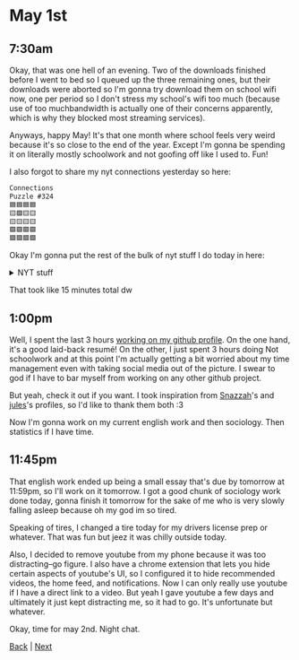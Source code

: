 # May 1st

## 7:30am
Okay, that was one hell of an evening. Two of the downloads finished before I went to bed so I queued up the three remaining ones, but their downloads were aborted so I'm gonna try download them on school wifi now, one per period so I don't stress my school's wifi too much (because use of too muchbandwidth is actually one of their concerns apparently, which is why they blocked most streaming services).

Anyways, happy May! It's that one month where school feels very weird because it's so close to the end of the year. Except I'm gonna be spending it on literally mostly schoolwork and not goofing off like I used to. Fun!

I also forgot to share my nyt connections yesterday so here:

```txt
Connections
Puzzle #324
🟦🟦🟦🟦
🟨🟪🟨🟨
🟨🟨🟨🟨
🟩🟩🟩🟩
🟪🟪🟪🟪
```

Okay I'm gonna put the rest of the bulk of nyt stuff I do today in here:

<details>
<summary>NYT stuff</summary>

```txt
Mini in 2:24
```

```txt
Wordle 1,047 3/6*
🟨⬛🟨🟨⬛
🟩🟨🟨⬛🟩
🟩🟩🟩🟩🟩
```

```txt
Connections 
Puzzle #325
🟦🟦🟦🟦
🟩🟩🟩🟩
🟨🟨🟨🟨
🟪🟪🟪🟪
```

```txt
Strands #59
“A token of our appreciation”
🔵🔵🔵🔵
🔵🟡🔵
```

</details>

That took like 15 minutes total dw

## 1:00pm
Well, I spent the last 3 hours [working on my github profile](https://github.com/SpiritAxolotl/SpiritAxolotl/tree/fd39964720d9569b9153e03577ffeae57030a370). On the one hand, it's a good laid-back resumé! On the other, I just spent 3 hours doing Not schoolwork and at this point I'm actually getting a bit worried about my time management even with taking social media out of the picture. I swear to god if I have to bar myself from working on any other github project.

But yeah, check it out if you want. I took inspiration from [Snazzah](https://github.com/Snazzah/Snazzah)'s and [jules](https://github.com/catfxngs/catfxngs)'s profiles, so I'd like to thank them both :3  

Now I'm gonna work on my current english work and then sociology. Then statistics if I have time.

## 11:45pm
That english work ended up being a small essay that's due by tomorrow at 11:59pm, so I'll work on it tomorrow. I got a good chunk of sociology work done today, gonna finish it tomorrow for the sake of me who is very slowly falling asleep because oh my god im so tired.

Speaking of tires, I changed a tire today for my drivers license prep or whatever. That was fun but jeez it was chilly outside today.

Also, I decided to remove youtube from my phone because it was too distracting–go figure. I also have a chrome extension that lets you hide certain aspects of youtube's UI, so I configured it to hide recommended videos, the home feed, and notifications. Now I can only really use youtube if I have a direct link to a video. But yeah I gave youtube a few days and ultimately it just kept distracting me, so it had to go. It's unfortunate but whatever.

Okay, time for may 2nd. Night chat.

[Back](./../april/30.md) | [Next](./2.md)

